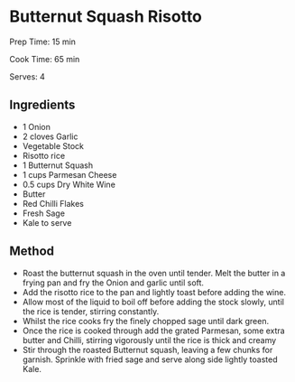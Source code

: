 # Butternut Squash Risotto

Prep Time: 15 min

Cook Time: 65 min

Serves: 4
## Ingredients
* 1 Onion
* 2 cloves Garlic
* Vegetable Stock
* Risotto rice
* 1 Butternut Squash
* 1 cups Parmesan Cheese
* 0.5 cups Dry White Wine
* Butter
* Red Chilli Flakes
* Fresh Sage
* Kale to serve


## Method
* Roast the butternut squash in the oven until tender. Melt the butter in a frying pan and fry the Onion and garlic until soft.
* Add the risotto rice to the pan and lightly toast before adding the wine.
* Allow most of the liquid to boil off before adding the stock slowly, until the rice is tender, stirring constantly.
* Whilst the rice cooks fry the finely chopped sage until dark green.
* Once the rice is cooked through add the grated Parmesan, some extra butter and Chilli, stirring vigorously until the rice is thick and creamy
* Stir through the roasted Butternut squash, leaving a few chunks for garnish. Sprinkle with fried sage and serve along side lightly toasted Kale.
